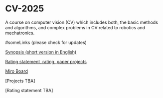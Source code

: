 # CV-2025
A course on computer vision (CV) which includes both, the basic methods and algorithms, and complex problems in CV related to robotics and mechatronics.

#someLinks (please check for updates)

[Synopsis (short version in English)](https://www.overleaf.com/read/whysrycbffkd#b871b9)

[Rating statement, rating, paper projects](https://docs.google.com/spreadsheets/d/1TPsFW5tBYl_le5hOxA6PQQ60tPLQsCTVOzR-CyMlouU/edit?usp=sharing)

[Miro Board](https://miro.com/app/board/uXjVNYlLf2k=/?moveToWidget=3458764600065318178&cot=14)

[Projects TBA]

[Rating statement TBA]
